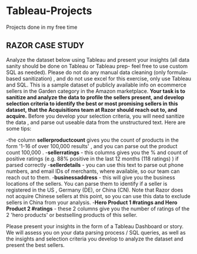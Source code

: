 # Tableau-Projects
Projects done in my free time

## RAZOR CASE STUDY

Analyze the dataset below using Tableau and present your insights (all data sanity should be done on Tableau or Tableau prep- feel free to use custom SQL as needed). Please do not do any manual data cleaning (only formula-based sanitization) , and do not use excel for this exercise, only use Tableau and SQL.
This is a sample dataset of publicly available info on ecommerce sellers in the Garden category in the Amazon marketplace.
**Your task is to sanitize and analyze the data to profile the sellers present, and develop selection criteria to identify the best or most promising sellers in this dataset, that the Acquisitions team at Razor should reach out to, and acquire.**
Before you develop your selection criteria, you will need sanitize the data , and parse out useable data from the unstructured text. Here are some tips:

-the column **sellerproductcount** gives you the count of products in the form '1-16 of over 100,000 results' , and you can parse out the product count 100,000 .
-**sellerratings** - this columns gives you the % and count of positive ratings (e.g. 88% positive in the last 12 months (118 ratings) ) if parsed correctly
-**sellerdetails** - you can use this text to parse out phone numbers, and email IDs of merchants, where available, so our team can reach out to them.
-**businessaddress** - this will give you the business locations of the sellers. You can parse them to identify if a seller is registered in the US , Germany (DE), or China (CN). Note that Razor does not acquire Chinese sellers at this point, so you can use this data to exclude sellers in China from your analysis.
-**Hero Product 1 #ratings and Hero Product 2 #ratings** - these 2 columns give you the number of ratings of the 2 'hero products' or bestselling products of this seller.

Please present your insights in the form of a Tableau Dashboard or story. We will assess you on your data parsing process / SQL queries, as well as the insights and selection criteria you develop to analyze the dataset and present the best sellers.
